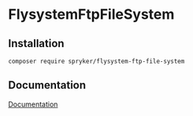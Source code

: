 # FlysystemFtpFileSystem

## Installation

```
composer require spryker/flysystem-ftp-file-system
```

## Documentation

[Documentation](https://spryker.github.io)
